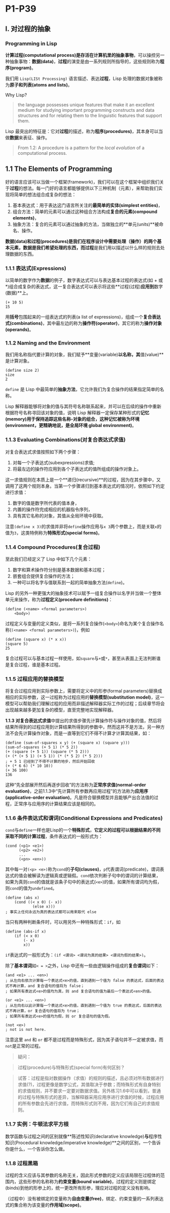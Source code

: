 # P1-P39

## I. 对过程的抽象

### Programming in Lisp

**计算过程(computational process)**是存活在计算机里的**抽象事物**，可以操控另一种抽象事物：**数据(data)**，**过程**的演变是由一系列规则所指导的，这些规则称为**程序(program)**。

我们用 `Lisp(LISt Processing)` 语言描述、表达**过程**，Lisp 处理的数据对象被称为**原子和列表(atoms and lists)**。

Why Lisp?

> the language possesses unique features that make it an excellent medium for studying important programming constructs and data structures and for relating them to the linguistic features that support them.

Lisp 最突出的特征是：它对**过程**的描述，称为**程序(procedures)**，其本身可以当做**数据**来表征、操作。

> From 1.2: A procedure is a pattern for the _local evolution_ of a computational process.

## 1.1 The Elements of Programming

好的语言应该可以当做一个框架(framework)，我们可以在这个框架中组织我们关于**过程**的想法。每一门好的语言都能够提供以下三种机制（元素），来帮助我们实现将简单的想法组合成复杂的想法：

1. 基本表达式：用于表达这门语言所关注的**最简单的实体(simplest entities)**，
2. 组合方法：简单的元素可以通过这种组合方法构成**复合的元素(compound elements)**，
3. 抽象方法：复合的元素可以通过抽象的方法，当做独立的**单元(units)**被命名、操作。

**数据(data)**和**过程(procedures)**是我们在程序设计中需要处理（操作）的两个基本元素，**数据**是我们希望处理的东西，而**过程**是我们用以描述以什么样的规则去处理数据的东西。

### 1.1.1 表达式(Expressions)

以简单的数字作为**数据**的例子，数字表达式可以与表达基本过程的表达式(如 + 或 *)组合成复杂的表达式，这一复合表达式可以表示将这些**过程(过程)**应用到**数字(数据)**上。

    (+ 10 5)
    15

用**括号**包围起来的一组表达式的列表(a list of expressions)，组成一个**复合表达式(combinations)**，其中最左边的称为**操作符(operator)**，其它的称为**操作对象(operands)**。

### 1.1.2 Naming and the Environment

我们用名称指代要计算的对象，我们赋予**变量(variable)**以名称，其**值(value)**是计算对象。

    (define size 2)
    size
    2

`define` 是 Lisp 中最简单的**抽象方法**，它允许我们为复合操作的结果指定简单的名称。

Lisp 解释器能够将对象的值与其符号名称联系起来，并可以在后续的操作中重新根据符号名称寻回该对象的值，说明 Lisp 解释器一定保存某种形式的**记忆(memory)**用于保持追踪这些名称-对象的组合，这种记忆被称为**环境(environment，更精确地说，是全局环境 global environment)**。

### 1.1.3 Evaluating Combinations(对复合表达式求值)

对复合表达式求值按照如下两个步骤：

1. 对每一个子表达式(subexpressions)求值;
2. 将最左边的操作符应用到各个子表达式的值所组成的操作对象上。

这一求值规则在本质上是一个**递归(recursive)**的过程，因为在其步骤中，又调用了这两个规则本身。当第一个步骤递归到基本表达式的情况时，依照如下约定进行求值：

1. 数字的值是数字所代表的值本身，
2. 内置的操作符完成相应的机器指令序列，
3. 具有其它名称的对象，其值从全局环境中获取。

注意`(define x 3)`的求值并非将`define`操作应用与`x 3`两个参数上，而是关联`x`的值为`3`，这类特例称为**特殊形式(special forms)**。

### 1.1.4 Compound Procedures(复合过程)

至此我们已经定义了 Lisp 中如下几个元素：

1. 数字和算术操作符分别是基本数据和基本过程；
2. 嵌套组合提供复合操作的方法；
3. 一种可以将名字与值联系到一起的简单抽象方法(`define`)。

Lisp 的另外一种更强大的抽象技术可以赋予一组复合操作以名字并当做一个整体单元来操作，称为**过程定义(procedure definitions)**：

    (define (<name> <formal parameters>)
        <body>)

过程定义与变量的定义类似，是将一系列复合操作(`<body>`)命名为某个复合操作名称(`(<name> <formal parameters>)`)，例如

    (define (square x) (* x x))
    (square 5)
    25
    
复合过程可以与基本过程一样使用，如`square`与`+`或`*`，甚至从表面上无法判断谁是复合过程，谁是基本过程。

### 1.1.5 过程应用的替换模型

将复合过程应用到实际参数上，需要将定义中的形参(formal parameters)替换成相应的实际参数，这一过程称为过程应用的**替换模型(substitution model)**，这一模型可以帮助我们理解过程的应用而非描述解释器实际工作的过程；后续章节将会出现越来越多更加复杂的模型，直至完整地实现解释器。

**1.1.3 对复合表达式求值**中提出的求值步骤先计算操作符与操作对象的值，然后将结果所得到的过程应用到计算结果所得到的参数中，然而这并不是方法，另一种方法不会先计算操作对象，而是一直等到它们不得不计算才计算其结果，如：

    (define (sum-of-squares x y) (+ (square x) (square y)))
    (sum-of-squares (+ 5 1) (* 5 2))
    (+ (square (+ 5 1)) (square (* 5 2)))
    (+ (* (+ 5 1) (+ 5 1)) (* (* 5 2) (* 5 2)))
    ; + 5 1 已经到了不得不计算的地步，然后开始回收
    (+ (* 6 6) (* 10 10))
    (+ 36 100)
    136

这种“先全部展开然后再逐步回收”的方法称为**正常序求值(normal-order evaluation)**，之前1.1.3中“先计算所有参数再应用过程”的方法称为**应用序(applicative-order evaluation)**。凡是符合替换模型并且能够产出合法值的过程，正常序与应用序的计算结果应该是相同的。

### 1.1.6 条件表达式和谓词(Conditional Expressions and Predicates)

`cond`与`define`一样也是Lisp的一个**特殊形式**，**它定义的过程可以根据结果的不同采取不同的计算过程**，条件表达式的一般形式为：

    (cond (<p1> <e1>)
          (<p2> <e2>)  
          ...
          (<pn> <en>))
          
其中每一对`(<p> <e>)`称为`cond`的**子句(clauses)**，`p`代表谓词(predicate)，谓词表达式的值会被解读为逻辑真或逻辑假。`cond`依次判断子句中的谓词的计算结果，如果为真则`cond`的值就是该条子句中的表达式(`<e>`)的值，如果所有谓词均为假，则`cond`的值为`undefined`。

    (define (abs x)
        (cond ((< x 0) (- x))
                (else x)))
    ; 事实上任何永远为真的表达式都可以用来取代 else
    
当只有两种判断条件时，可以用另外一种特殊形式：`if`，如

    (define (abs-if x)
        (if (< x 0) 
            (- x)
            x))
            
`if`表达式的一般形式为：`(if <谓词> <谓词为真的结果> <谓词为假的结果>)`。

除了**基本谓词**如`< = >`之外，Lisp 中还有一些由逻辑操作组成的**复合谓词**如下：

    (and <e1> ... <en>)
    ; 从左向右依次计算每一个表达式<e>的值，直到遇到一个值为 false 的表达式，后面的表达式不再计算，and 复合语句的值将为 false；
    ; 如果所有表达式<e>的值均为真，则 and 复合语句的值为最后一个表达式<en>的值。
    
    (or <e1> ... <en>)
    ; 从左向右以此计算每一个表达式<e>的值，直到遇到一个值为 true 的表达式，后面的表达式不再计算，or 复合语句的值将为 true；
    ; 如果所有表达式<e>的值均为假，则 or 复合语句的值为假。
    
    (not <e>)
    ; not is not here.
    
注意这里 `and` 和 `or` 都不是过程而是特殊形式，因为其子语句并不一定被求值，而`not`是正常的过程。

> 疑问：

> 过程(procedure)与特殊形式(special form)有何区别？

> 试答：过程是指对数据操作（求值）的规则的描述，且必须对所有数据进行求值(?)，过程更像是数学公式，其值取决于参数；而特殊形式有自身特别的求值规则，并不要求一定要对数据求值。另外练习1.6中可以看到，普通的过程与特殊形式的差异，当解释器采用应用序进行求值的时候，过程应用的所有参数会先进行求值，而特殊形式则不用，因为它们有自己的求值规则。
                

### 1.1.7 实例：牛顿法求平方根
    
数学函数与过程之间的区别就像**陈述性知识(declarative knowledge)**与**程序性知识(Procedural knowledge/imperative knowledge)**之间的区别，一个告诉你是什么，一个告诉你怎么做。

### 1.1.8 过程黑箱

过程的含义应该与其参数的名称无关，因此形式参数的定义应该局限在过程体的范围内，这些形参的名称称为**约束变量(bound variable)**，过程的定义则是绑定(binds)到他的形参上的，统一更改所有形参，理应对过程的定义没有影响。

（过程中）没有被绑定的变量称为**自由变量(free)**，绑定、约束变量的一系列表达式的集合称为该变量的**作用域(scope)**。
